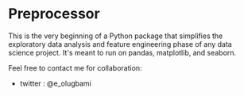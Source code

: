 # Preprocessor

This is the very beginning of a Python package that simplifies the exploratory data analysis and feature engineering phase of any data science project. 
It's meant to run on pandas, matplotlib, and seaborn.

Feel free to contact me for collaboration:
- twitter : @e_olugbami
